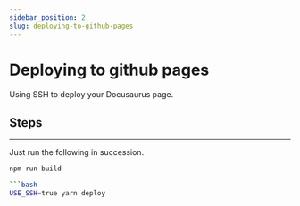 ```yaml
---
sidebar_position: 2
slug: deploying-to-github-pages
---
```


# Deploying to github pages

Using SSH to deploy your Docusaurus page.

## Steps
---
Just run the following in succession.
```bash
npm run build

```bash
USE_SSH=true yarn deploy

